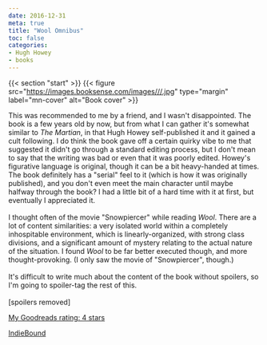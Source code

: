 ```yaml
---
date: 2016-12-31
meta: true
title: "Wool Omnibus"
toc: false
categories:
- Hugh Howey
- books
---
```


{{< section "start" >}}
{{< figure src="https://images.booksense.com/images///.jpg" type="margin" label="mn-cover" alt="Book cover" >}}

This was recommended to me by a friend, and I wasn't disappointed. The book is a few years old by now, but from what I can gather it's somewhat similar to _The Martian_, in that Hugh Howey self-published it and it gained a cult following. I do think the book gave off a certain quirky vibe to me that suggested it didn't go through a standard editing process, but I don't mean to say that the writing was bad or even that it was poorly edited. Howey's figurative language is original, though it can be a bit heavy-handed at times. The book definitely has a "serial" feel to it (which is how it was originally published), and you don't even meet the main character until maybe halfway through the book? I had a little bit of a hard time with it at first, but eventually I appreciated it.<br /><br />I thought often of the movie "Snowpiercer" while reading _Wool_. There are a lot of content similarities: a very isolated world within a completely inhospitable environment, which is linearly-organized, with strong class divisions, and a significant amount of mystery relating to the actual nature of the situation. I found _Wool_ to be far better executed though, and more thought-provoking. (I only saw the movie of "Snowpiercer", though.)<br /><br />It's difficult to write much about the content of the book without spoilers, so I'm going to spoiler-tag the rest of this.<br /><br />[spoilers removed]

[My Goodreads rating: 4 stars](https://www.goodreads.com/review/show/1845573767)  

[IndieBound](https://www.indiebound.org/book/)
